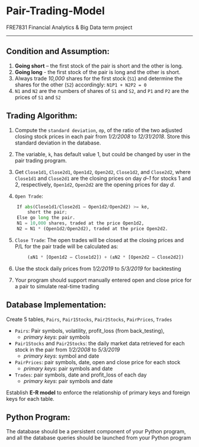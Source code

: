# Pair-Trading-Model
FRE7831 Financial Analytics &amp; Big Data term project 

---------------------------------
## Condition and Assumption:

1. **Going short** – the first stock of the pair is short and the other is long. 
2. **Going long** - the first stock of the pair is long and the other is short.
3. Always trade *10,000* shares for the first stock (`S1`) and determine the shares for the other (`S2`) accordingly: ```N1P1 + N2P2 = 0```
4. `N1` and `N2` are the numbers of shares of `S1` and `S2`, and `P1` and `P2` are the prices of `S1` and `S2`

## Trading Algorithm:
1. Compute the `standard deviation`, `σp`, of the ratio of the two adjusted closing stock prices in each pair from *1/2/2008* to *12/31/2018*. 
Store this standard deviation in the database.

2. The variable, `k`, has default value 1, but could be changed by user in the pair trading program.

3. Get `Close1d1`, `Close2d1`, `Open1d2`, `Open2d2`, `Close1d2`, and `Close2d2`, where `Close1d1` and `Close2d1` are the closing prices on day *d–1* for stocks 1 and 2, respectively, `Open1d2`, `Open2d2` are the opening prices for day *d*.

4. `Open Trade`:
```Python
    If abs(Close1d1/Close2d1 – Open1d2/Open2d2) >= kσ, 
        short the pair;
    Else go long the pair.
    N1 = 10,000 shares, traded at the price Open1d2, 
    N2 = N1 * (Open1d2/Open2d2), traded at the price Open2d2.
```
5. `Close Trade`:
    The open trades will be closed at the closing prices and P/L for the pair trade will be calculated as:
```Python
        (±N1 * [Open1d2 – Close1d2]) + (±N2 * [Open2d2 – Close2d2])
```

6. Use the stock daily prices from *1/2/2019* to *5/3/2019* for backtesting

7. Your program should support manually entered open and close price for a pair to simulate real-time trading

## Database Implementation:
Create 5 tables, `Pairs`, `Pair1Stocks`, `Pair2Stocks`, `PairPrices`, `Trades`
* `Pairs`: Pair symbols, volatility, profit_loss (from back_testing), 
    + *primary keys*: pair symbols
* `Pair1Stocks` and `Pair2Stocks`: the daily market data retrieved for each stock in the pair from *1/2/2008* to *5/3/2019*
    + *primary keys*: symbol and date
* `PairPrices`: pair symbols, date, open and close price for each stock
    + *primary keys*: pair symbols and date
* `Trades`: pair symbols, date and profit_loss of each day
    + *primary keys*: pair symbols and date

Establish **E-R model** to enforce the relationship of primary keys and foreign keys for each table.

## Python Program:
The database should be a persistent component of your Python program, and all the database queries should be launched from your Python program
